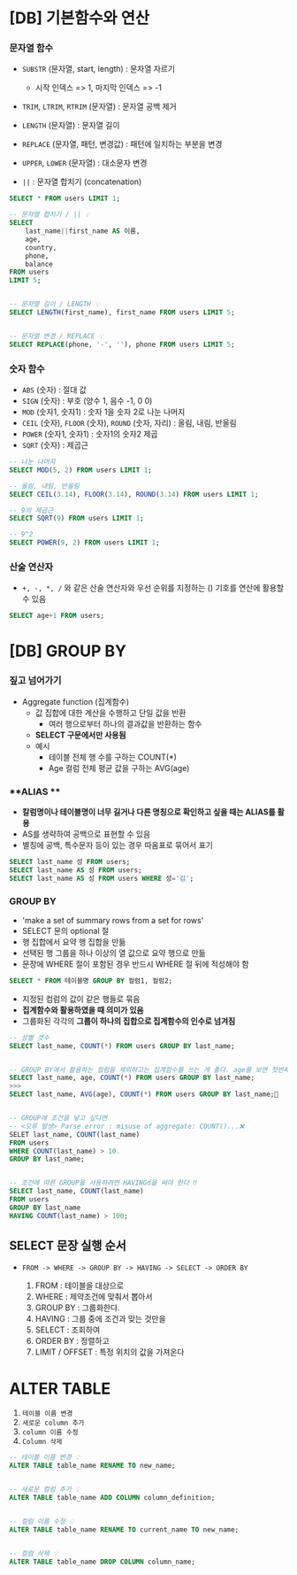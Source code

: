 # [DB] 기본함수와 연산

### 문자열 함수

- `SUBSTR` (문자열, start, length) : 문자열 자르기 
  -  시작 인덱스 => 1, 마지막 인덱스 => -1

- `TRIM`, `LTRIM`, `RTRIM` (문자열) : 문자열 공백 제거 
- `LENGTH` (문자열) : 문자열 길이
- `REPLACE` (문자열, 패턴, 변경값) : 패턴에 일치하는 부분을 변경
- `UPPER`, `LOWER` (문자열) : 대소문자 변경
- `||` : 문자열 합치기 (concatenation)

```sql
SELECT * FROM users LIMIT 1;

-- 문자열 합치기 / || 💡
SELECT
	last_name||first_name AS 이름,
	age,
	country,
	phone,
	balance
FROM users
LIMIT 5;


-- 문자열 길이 / LENGTH 💡
SELECT LENGTH(first_name), first_name FROM users LIMIT 5;


-- 문자열 변경 / REPLACE 💡
SELECT REPLACE(phone, '-', ''), phone FROM users LIMIT 5;
```



### 숫자 함수 

- `ABS` (숫자) : 절대 값
- `SIGN` (숫자) : 부호 (양수 1, 음수 -1, 0 0)
- `MOD` (숫자1, 숫자1) : 숫자 1을 숫자 2로 나눈 나머지
- `CEIL` (숫자), `FLOOR` (숫자), `ROUND` (숫자, 자리) : 올림, 내림, 반올림
- `POWER` (숫자1, 숫자1) : 숫자1의 숫자2 제곱
- `SQRT` (숫자) : 제곱근

```sql
-- 나눈 나머지 
SELECT MOD(5, 2) FROM users LIMIT 1;

-- 올림, 내림, 반올림
SELECT CEIL(3.14), FLOOR(3.14), ROUND(3.14) FROM users LIMIT 1;

-- 9의 제곱근 
SELECT SQRT(9) FROM users LIMIT 1;

-- 9^2
SELECT POWER(9, 2) FROM users LIMIT 1;
```



### **산술 연산자**

- `+, -, *, /` 와 같은 산술 연산자와 우선 순위를 지정하는 () 기호를 연산에 활용할 수 있음

```sql
SELECT age+1 FROM users;
```



# [DB] GROUP BY

### **짚고 넘어가기**

- Aggregate function (집계함수)
  - 값 집합에 대한 계산을 수행하고 단일 값을 반환
    - 여러 행으로부터 하나의 결과값을 반환하는 함수
  - **SELECT 구문에서만 사용됨**
  - 예시
    - 테이블 전체 행 수를 구하는 COUNT(*)
    - Age 컬럼 전체 평균 값을 구하는 AVG(age)



### **ALIAS **

- **칼럼명이나 테이블명이 너무 길거나 다른 명칭으로 확인하고 싶을 때는 ALIAS를 활용**
- AS를 생략하여 공백으로 표현할 수 있음
- 별칭에 공백, 특수문자 등이 있는 경우 따옴표로 묶어서 표기

```sql
SELECT last_name 성 FROM users;
SELECT last_name AS 성 FROM users;
SELECT last_name AS 성 FROM users WHERE 성='김';
```



### GROUP BY 

- 'make a set of summary rows from a set for rows'
- SELECT 문의 optional 절
- 행 집합에서 요약 행 집합을 만듦
- 선택된 행 그룹을 하나 이상의 열 값으로 요약 행으로 만듦
- 문장에 WHERE 절이 포함된 경우 반드시 WHERE 절 뒤에 적성해야 함

```sql
SELECT * FROM 테이블명 GROUP BY 컬럼1, 컬럼2;
```

- 지정된 컴럼의 값이 같은 행들로 묶음
- **집계함수와 활용하였을 때 의미가 있음**
- 그룹화된 각각의 **그룹이 하나의 집합으로 집계함수의 인수로 넘겨짐**

```sql
-- 성별 갯수
SELECT last_name, COUNT(*) FROM users GROUP BY last_name;


-- GROUP BY에서 활용하는 컬럼을 제외하고는 집계함수를 쓰는 게 좋다. age를 보면 첫번쨰 인자 값만 출력되기 때문에 아무런 의미 없음!❌
SELECT last_name, age, COUNT(*) FROM users GROUP BY last_name;
>>>
SELECT last_name, AVG(age), COUNT(*) FROM users GROUP BY last_name;🔅


-- GROUP에 조건을 넣고 싶다면 
-- <오류 발생> Parse error : misuse of aggregate: COUNT()...❌
SELET last_name, COUNT(last_name)
FROM users
WHERE COUNT(last_name) > 10.
GROUP BY last_name;


-- 조건에 따른 GROUP을 사용하려면 HAVINGd을 써야 한다 ‼️
SELECT last_name, COUNT(last_name)
FROM users
GROUP BY last_name
HAVING COUNT(last_name) > 100;


```



## **SELECT 문장 실행 순서**

- ```
  FROM -> WHERE -> GROUP BY -> HAVING -> SELECT -> ORDER BY
  ```

  1. FROM : 테이블을 대상으로
  2. WHERE : 제약조건에 맞춰서 뽑아서
  3. GROUP BY : 그룹화한다.
  4. HAVING : 그룹 중에 조건과 맞는 것만을
  5. SELECT : 조회하여
  6. ORDER BY : 정렬하고
  7. LIMIT / OFFSET : 특정 위치의 값을 가져온다



# ALTER TABLE 

1. `테이블 이름 변경`
2. `새로운 column 추가`
3. `column 이름 수정` 
4. `Column 삭제` 

```sql
-- 테이블 이름 변경 💡
ALTER TABLE table_name RENAME TO new_name;


-- 새로운 컬럼 추가 💡
ALTER TABLE table_name ADD COLUMN column_definition;


-- 컬럼 이름 수정 💡
ALTER TABLE table_name RENAME TO current_name TO new_name;


-- 컬럼 삭제 💡
ALTER TABLE table_name DROP COLUMN column_name;
```